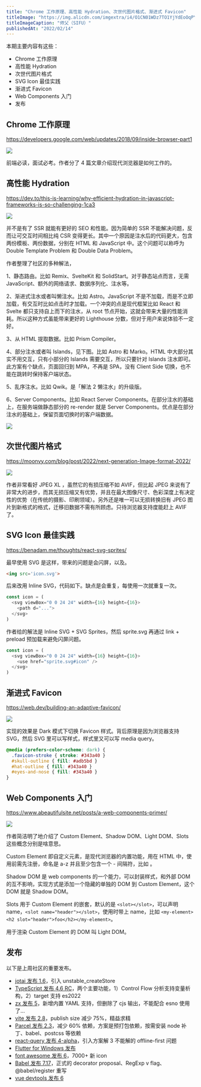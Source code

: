 ```yaml
---
title: "Chrome 工作原理、高性能 Hydration、次世代图片格式、渐进式 Favicon"
titleImage: "https://img.alicdn.com/imgextra/i4/O1CN01WDz7TO1YjYdEoOqPY_!!6000000003095-0-tps-1149-646.jpg"
titleImageCaption: "师父（SIFU）"
publishedAt: "2022/02/14"
---
```


本期主要内容有这些：

- Chrome 工作原理
- 高性能 Hydration
- 次世代图片格式
- SVG Icon 最佳实践
- 渐进式 Favicon
- Web Components 入门
- 发布

## Chrome 工作原理
https://developers.google.com/web/updates/2018/09/inside-browser-part1

![](https://img.alicdn.com/imgextra/i2/O1CN01OBXkvS1lq3Fcd3S90_!!6000000004869-0-tps-1200-675.jpg)

前端必读，面试必考。作者分了 4 篇文章介绍现代浏览器是如何工作的。

## 高性能 Hydration
https://dev.to/this-is-learning/why-efficient-hydration-in-javascript-frameworks-is-so-challenging-1ca3

![](https://img.alicdn.com/imgextra/i4/O1CN01yn3Vsd1KDaMcDIotQ_!!6000000001130-0-tps-880-226.jpg)

并不是有了 SSR 就能有更好的 SEO 和性能。因为简单的 SSR 不能解决问题，反而让可交互时间相比纯 CSR 变得更长。其中一个原因是注水后的代码更大，包含两份模板、两份数据，分别在 HTML 和 JavaScript 中。这个问题可以称呼为 Double Template Problem 和 Double Data Problem。

作者整理了社区的多种解法，

1、静态路由。比如 Remix、SvelteKit 和 SolidStart。对于静态站点而言，无需 JavaScript、额外的网络请求、数据序列化、注水等。

2、渐进式注水或者叫懒注水。比如 Astro。JavaScript 不是不加载，而是不立即加载，有交互时比如点击时才加载。一个冲突的点是现代框架比如 React 和 Svelte 都只支持自上而下的注水，从 root 节点开始，这就会带来大量的性能消耗。所以这种方式虽能带来更好的 Lighthouse 分数，但对于用户来说体验不一定好。

3、从 HTML 提取数据。比如 Prism Compiler。

4、部分注水或者叫 Islands，见下图。比如 Astro 和 Marko。HTML 中大部分其实不用交互，只有小部分的 Islands 需要交互，所以只要针对 Islands 注水即可。此方案有个缺点，页面回归到 MPA，不再是 SPA，没有 Client Side 切换，也不能在跳转时保持客户端状态。

5、乱序注水。比如 Qwik。是「解法 2 懒注水」的升级版。

6、Server Components。比如 React Server Components。在部分注水的基础上，在服务端做静态部分的 re-render 就是 Server Components。优点是在部分注水的基础上，保留页面切换时的客户端数据。

![](https://img.alicdn.com/imgextra/i4/O1CN01vRVZGI1QiAVFZqi5V_!!6000000002009-0-tps-700-247.jpg)

## 次世代图片格式
https://moonvy.com/blog/post/2022/next-generation-Image-format-2022/

![](https://img.alicdn.com/imgextra/i2/O1CN01Pi6EZY1b2SCl5tU9b_!!6000000003407-0-tps-1498-920.jpg)

作者非常看好 JPEG XL ，虽然它的有损压缩不如 AVIF，但比起 JPEG 来说有了非常大的进步，而其无损压缩又有优势，并且在最大图像尺寸、色彩深度上有决定性的优势（在传统的摄影、印刷领域）。另外还是唯一可以无损转换旧有 JPEG 图片到新格式的格式，迁移旧数据不需有所顾虑。只待浏览器支持度能赶上 AVIF 了。

## SVG Icon 最佳实践
https://benadam.me/thoughts/react-svg-sprites/

最早使用 SVG 是这样，带来的问题是会闪屏，以及。

```html
<img src='icon.svg'>
```

后来改用 Inline SVG，代码如下。缺点是会重复，每使用一次就重复一次。

```js
const icon = (
  <svg viewBox="0 0 24 24" width={16} height={16}>
    <path d="...">
  </svg>
)
```

作者给的解法是 Inline SVG + SVG Sprites，然后 sprite.svg 再通过 link + preload 预加载来避免闪屏问题。

```js
const icon = (
  <svg viewBox="0 0 24 24" width={16} height={16}>
    <use href="sprite.svg#icon" />
  </svg>
)
```

## 渐进式 Favicon
https://web.dev/building-an-adaptive-favicon/

![](https://img.alicdn.com/imgextra/i2/O1CN01jmkmOv1lUWdcutL97_!!6000000004822-0-tps-1600-900.jpg)

实现的效果是 Dark 模式下切换 Favicon 样式。背后原理是因为浏览器支持 SVG，然后 SVG 里可以写样式，样式里又可以写 media query。

```css
@media (prefers-color-scheme: dark) {
  .favicon-stroke { stroke: #343a40 }
  #skull-outline { fill: #adb5bd }
  #hat-outline { fill: #343a40 }
  #eyes-and-nose { fill: #343a40 }
}
```

## Web Components 入门
https://www.abeautifulsite.net/posts/a-web-components-primer/

![](https://img.alicdn.com/imgextra/i3/O1CN01QFP5Nd1tCg89f5U0J_!!6000000005866-0-tps-1600-900.jpg)

作者简洁明了地介绍了 Custom Element、Shadow DOM、Light DOM、Slots 这些概念分别是啥意思。

Custom Element 即自定义元素，是现代浏览器的内置功能，用在 HTML 中，使用前需先注册，命名是 a-z 并且至少包含一个 - 间隔符，比如 <my-button>。

Shadow DOM 是 web components 的一个能力，可以封装样式，和外部 DOM 的互不影响，实现方式是添加一个隐藏的单独的 DOM 到 Custom Element，这个 DOM 就是 Shadow DOM。

Slots 用于 Custom Element 的嵌套，默认的是 `<slot></slot>`，可以声明 name，`<slot name="header"></slot>`，使用时带上 name，比如 `<my-element><h2 slot="header">foo</h2></my-element>`。

用于渲染 Custom Element 的 DOM 叫 Light DOM。

## 发布

以下是上周社区的重要发布。

- [jotai 发布 1.6](https://github.com/pmndrs/jotai/releases/tag/v1.6.0)，引入 unstable_createStore
- [TypeScript 发布 4.6 RC](https://devblogs.microsoft.com/typescript/announcing-typescript-4-6-rc/)，两个主要功能，1）Control Flow 分析支持变量析构，2）target 支持 es2022
- [zx 发布 5](https://github.com/google/zx/releases/tag/5.0.0)，新增内置 YAML 支持，但删除了 cjs 输出，不能配合 esno 使用了...
- [vite 发布 2.8](https://github.com/vitejs/vite/blob/main/packages/vite/CHANGELOG.md#280-2022-02-09)，publish size 减少 75%，精益求精
- [Parcel 发布 2.3](https://github.com/parcel-bundler/parcel/releases/tag/v2.3.0)，减少 60% 依赖，方案是预打包依赖，按需安装 node 补丁、babel、postcss 等依赖
- [react-query 发布 4-alpha](https://tkdodo.eu/blog/offline-react-query)，引入方案解 3 不能解的 offline-first 问题
- [Flutter for Windows 发布](https://medium.com/flutter/announcing-flutter-for-windows-6979d0d01fed)
- [font awesome 发布 6](https://fontawesome.com/docs/changelog/)，7000+ 新 icon
- [Babel 发布 7.17](https://babeljs.io/blog/2022/02/02/7.17.0)，正式的 decorator proposal、RegExp v flag、@babel/register 重写
- [vue devtools 发布 6](https://github.com/vuejs/devtools/releases/tag/v6.0.0)
